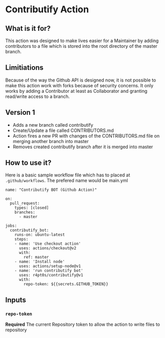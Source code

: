 # Contributify Action

## What is it for?

This action was designed to make lives easier for a Maintainer by adding contributors to a file which is stored into the root directory of the master branch.

## Limitiations

Because of the way the Github API is designed now, it is not possible to make this action work with forks because of security concerns.
It only works by adding a Contributor at least as Collaborator and granting read/write access to a branch.

## Version 1

- Adds a new branch called contributify
- Create/Update a file called CONTRIBUTORS.md
- Action fires a new PR with changes of the CONTRIBUTORS.md file on merging another branch into master
- Removes created contributify branch after it is merged into master


## How to use it?

Here is a basic sample workflow file which has to placed at ```.github/workflows```. 
The prefered name would be main.yml

```
name: "Contributify BOT (Github Action)"

on: 
  pull_request:
    types: [closed]
    branches: 
      - master

jobs:
  contributify_bot:
    runs-on: ubuntu-latest
    steps:
    - name: 'Use checkout action'
      uses: actions/checkout@v2
      with:
        ref: master
    - name: 'Install node'
      uses: actions/setup-node@v1
    - name: 'run contributify bot'
      uses: r4pt0s/contributify@v1 
      with:
        repo-token: ${{secrets.GITHUB_TOKEN}}
```  

## Inputs

### `repo-token`
**Required** The current Repository token to allow the action to write files to repository
